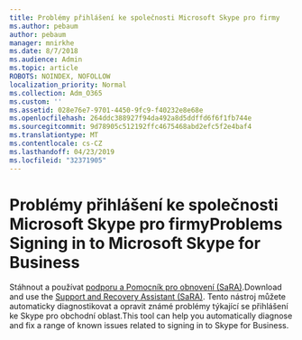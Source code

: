 ```yaml
---
title: Problémy přihlášení ke společnosti Microsoft Skype pro firmy
ms.author: pebaum
author: pebaum
manager: mnirkhe
ms.date: 8/7/2018
ms.audience: Admin
ms.topic: article
ROBOTS: NOINDEX, NOFOLLOW
localization_priority: Normal
ms.collection: Adm_O365
ms.custom: ''
ms.assetid: 028e76e7-9701-4450-9fc9-f40232e8e68e
ms.openlocfilehash: 264ddc388927f94da492a8d5ddffd6f6f1fb744e
ms.sourcegitcommit: 9d78905c512192ffc4675468abd2efc5f2e4baf4
ms.translationtype: MT
ms.contentlocale: cs-CZ
ms.lasthandoff: 04/23/2019
ms.locfileid: "32371905"
---
```

# <a name="problems-signing-in-to-microsoft-skype-for-business"></a><span data-ttu-id="b6d62-102">Problémy přihlášení ke společnosti Microsoft Skype pro firmy</span><span class="sxs-lookup"><span data-stu-id="b6d62-102">Problems Signing in to Microsoft Skype for Business</span></span>

<span data-ttu-id="b6d62-103">Stáhnout a používat [podporu a Pomocník pro obnovení (SaRA)](https://diagnostics.outlook.com/#/).</span><span class="sxs-lookup"><span data-stu-id="b6d62-103">Download and use the [Support and Recovery Assistant (SaRA)](https://diagnostics.outlook.com/#/).</span></span> <span data-ttu-id="b6d62-104">Tento nástroj můžete automaticky diagnostikovat a opravit známé problémy týkající se přihlášení ke Skype pro obchodní oblast.</span><span class="sxs-lookup"><span data-stu-id="b6d62-104">This tool can help you automatically diagnose and fix a range of known issues related to signing in to Skype for Business.</span></span>
  

